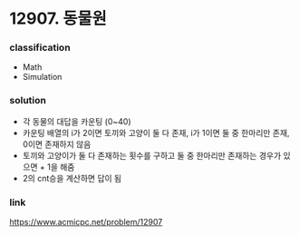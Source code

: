 # 12907. 동물원

### classification
* Math
* Simulation

### solution
* 각 동물의 대답을 카운팅 (0~40)
* 카운팅 배열의 i가 2이면 토끼와 고양이 둘 다 존재, i가 1이면 둘 중 한마리만 존재, 0이면 존재하지 않음
* 토끼와 고양이가 둘 다 존재하는 횟수를 구하고 둘 중 한마리만 존재하는 경우가 있으면 + 1을 해줌
* 2의 cnt승을 계산하면 답이 됨

### link
https://www.acmicpc.net/problem/12907